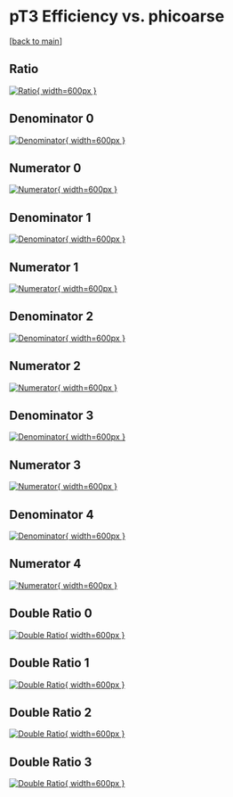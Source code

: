 # pT3 Efficiency vs. phicoarse

[[back to main](./)]



## Ratio

[![Ratio](../mtv/var/pT3_vtr_321_0_eff_phicoarse.png){ width=600px }](../mtv/var/pT3_vtr_321_0_eff_phicoarse.pdf)

## Denominator 0

[![Denominator](../mtv/den/pT3_vtr_321_0_eff_phicoarse_den0.png){ width=600px }](../mtv/den/pT3_vtr_321_0_eff_phicoarse_den0.pdf)

## Numerator 0

[![Numerator](../mtv/num/pT3_vtr_321_0_eff_phicoarse_num0.png){ width=600px }](../mtv/num/pT3_vtr_321_0_eff_phicoarse_num0.pdf)

## Denominator 1

[![Denominator](../mtv/den/pT3_vtr_321_0_eff_phicoarse_den1.png){ width=600px }](../mtv/den/pT3_vtr_321_0_eff_phicoarse_den1.pdf)

## Numerator 1

[![Numerator](../mtv/num/pT3_vtr_321_0_eff_phicoarse_num1.png){ width=600px }](../mtv/num/pT3_vtr_321_0_eff_phicoarse_num1.pdf)

## Denominator 2

[![Denominator](../mtv/den/pT3_vtr_321_0_eff_phicoarse_den2.png){ width=600px }](../mtv/den/pT3_vtr_321_0_eff_phicoarse_den2.pdf)

## Numerator 2

[![Numerator](../mtv/num/pT3_vtr_321_0_eff_phicoarse_num2.png){ width=600px }](../mtv/num/pT3_vtr_321_0_eff_phicoarse_num2.pdf)

## Denominator 3

[![Denominator](../mtv/den/pT3_vtr_321_0_eff_phicoarse_den3.png){ width=600px }](../mtv/den/pT3_vtr_321_0_eff_phicoarse_den3.pdf)

## Numerator 3

[![Numerator](../mtv/num/pT3_vtr_321_0_eff_phicoarse_num3.png){ width=600px }](../mtv/num/pT3_vtr_321_0_eff_phicoarse_num3.pdf)

## Denominator 4

[![Denominator](../mtv/den/pT3_vtr_321_0_eff_phicoarse_den4.png){ width=600px }](../mtv/den/pT3_vtr_321_0_eff_phicoarse_den4.pdf)

## Numerator 4

[![Numerator](../mtv/num/pT3_vtr_321_0_eff_phicoarse_num4.png){ width=600px }](../mtv/num/pT3_vtr_321_0_eff_phicoarse_num4.pdf)

## Double Ratio 0

[![Double Ratio](../mtv/ratio/pT3_vtr_321_0_eff_phicoarse_ratio0.png){ width=600px }](../mtv/ratio/pT3_vtr_321_0_eff_phicoarse_ratio0.pdf)

## Double Ratio 1

[![Double Ratio](../mtv/ratio/pT3_vtr_321_0_eff_phicoarse_ratio1.png){ width=600px }](../mtv/ratio/pT3_vtr_321_0_eff_phicoarse_ratio1.pdf)

## Double Ratio 2

[![Double Ratio](../mtv/ratio/pT3_vtr_321_0_eff_phicoarse_ratio2.png){ width=600px }](../mtv/ratio/pT3_vtr_321_0_eff_phicoarse_ratio2.pdf)

## Double Ratio 3

[![Double Ratio](../mtv/ratio/pT3_vtr_321_0_eff_phicoarse_ratio3.png){ width=600px }](../mtv/ratio/pT3_vtr_321_0_eff_phicoarse_ratio3.pdf)

